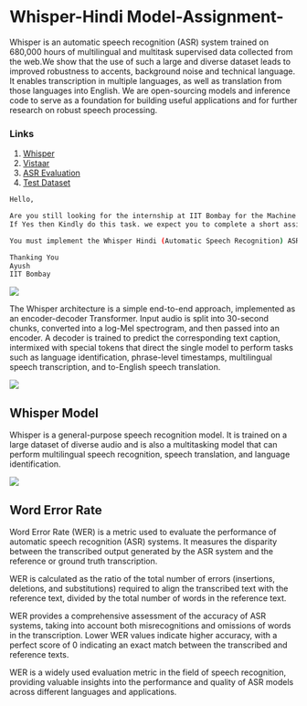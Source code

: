 # Whisper-Hindi Model-Assignment-
Whisper is an automatic speech recognition (ASR) system trained on 680,000 hours of multilingual and multitask supervised data collected from the web.We show that the use of such a large and diverse dataset leads to improved robustness to accents, background noise and technical language.  It enables transcription in multiple languages, as well as translation from those languages into English. We are open-sourcing models and inference code to serve as a foundation for building useful applications and for further research on robust speech processing.

### Links
1. [Whisper](https://github.com/openai/whisper)
2. [Vistaar](https://github.com/AI4Bharat/vistaar)
3. [ASR Evaluation](https://github.com/belambert/asr-evaluation)
4. [Test Dataset](https://asr.iitm.ac.in/Gramvaani/NEW/GV_Eval_3h.tar.gz)

```bash
Hello,

Are you still looking for the internship at IIT Bombay for the Machine Learning Profile?
If Yes then Kindly do this task. we expect you to complete a short assignment that just takes one day. But we are providing 7 days to complete.  

You must implement the Whisper Hindi (Automatic Speech Recognition) ASR model. Also calculate the WER for Kathbath dataset.

Thanking You
Ayush
IIT Bombay
```

![](https://images.openai.com/blob/d9c13138-366f-49d3-b8bd-cb3f5a973a5b/asr-summary-of-model-architecture-desktop.svg?width=10&height=10&quality=50)

The Whisper architecture is a simple end-to-end approach, implemented as an encoder-decoder Transformer. Input audio is split into 30-second chunks, converted into a log-Mel spectrogram, and then passed into an encoder. A decoder is trained to predict the corresponding text caption, intermixed with special tokens that direct the single model to perform tasks such as language identification, phrase-level timestamps, multilingual speech transcription, and to-English speech translation.

![](https://images.openai.com/blob/18ff9c06-7853-4e3b-946f-508f0cd7ed13/asr-details-desktop.svg?width=10&height=10&quality=50)

## Whisper Model
Whisper is a general-purpose speech recognition model. It is trained on a large dataset of diverse audio and is also a multitasking model that can perform multilingual speech recognition, speech translation, and language identification.

![](https://raw.githubusercontent.com/openai/whisper/main/approach.png)

## Word Error Rate
Word Error Rate (WER) is a metric used to evaluate the performance of automatic speech recognition (ASR) systems. It measures the disparity between the transcribed output generated by the ASR system and the reference or ground truth transcription.

WER is calculated as the ratio of the total number of errors (insertions, deletions, and substitutions) required to align the transcribed text with the reference text, divided by the total number of words in the reference text.

WER provides a comprehensive assessment of the accuracy of ASR systems, taking into account both misrecognitions and omissions of words in the transcription. Lower WER values indicate higher accuracy, with a perfect score of 0 indicating an exact match between the transcribed and reference texts.

WER is a widely used evaluation metric in the field of speech recognition, providing valuable insights into the performance and quality of ASR models across different languages and applications.
